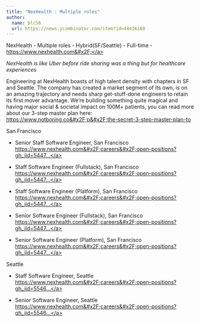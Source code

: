 ```yaml
---
title: "NexHealth : Multiple roles"
author:
  name: blc56
  url: https://news.ycombinator.com/item?id=44436160
---
```


<JobNavigation />

NexHealth - Multiple roles - Hybrid(SF&#x2F;Seattle) - Full-time - <a href="https:&#x2F;&#x2F;www.nexhealth.com&#x2F;" rel="nofollow">https:&#x2F;&#x2F;www.nexhealth.com&#x2F;</a>

*NexHealth is like Uber before ride sharing was a thing but for healthcare experiences*

Engineering at NexHealth boasts of high talent density with chapters in SF and Seattle. The company has created a market segment of its own, is on an amazing trajectory and needs sharp get-stuff-done engineers to retain its first mover advantage. We’re building something quite magical and having major social &amp; societal impact on 100M+ patients, you can read more about our 3-step master plan here: <a href="https:&#x2F;&#x2F;www.notboring.co&#x2F;p&#x2F;the-secret-3-step-master-plan-to" rel="nofollow">https:&#x2F;&#x2F;www.notboring.co&#x2F;p&#x2F;the-secret-3-step-master-plan-to</a>

San Francisco

- Senior Staff Software Engineer, San Francisco <a href="https:&#x2F;&#x2F;www.nexhealth.com&#x2F;careers&#x2F;open-positions?gh_jid=5447414004" rel="nofollow">https:&#x2F;&#x2F;www.nexhealth.com&#x2F;careers&#x2F;open-positions?gh_jid=5447...</a>

- Staff Software Engineer (Fullstack), San Francisco <a href="https:&#x2F;&#x2F;www.nexhealth.com&#x2F;careers&#x2F;open-positions?gh_jid=5447195004" rel="nofollow">https:&#x2F;&#x2F;www.nexhealth.com&#x2F;careers&#x2F;open-positions?gh_jid=5447...</a>

- Staff Software Engineer (Platform), San Francisco <a href="https:&#x2F;&#x2F;www.nexhealth.com&#x2F;careers&#x2F;open-positions?gh_jid=5447196004" rel="nofollow">https:&#x2F;&#x2F;www.nexhealth.com&#x2F;careers&#x2F;open-positions?gh_jid=5447...</a>

- Senior Software Engineer (Fullstack), San Francisco <a href="https:&#x2F;&#x2F;www.nexhealth.com&#x2F;careers&#x2F;open-positions?gh_jid=5447197004" rel="nofollow">https:&#x2F;&#x2F;www.nexhealth.com&#x2F;careers&#x2F;open-positions?gh_jid=5447...</a>

- Senior Software Engineer (Platform), San Francisco <a href="https:&#x2F;&#x2F;www.nexhealth.com&#x2F;careers&#x2F;open-positions?gh_jid=5447410004" rel="nofollow">https:&#x2F;&#x2F;www.nexhealth.com&#x2F;careers&#x2F;open-positions?gh_jid=5447...</a>

Seattle

- Staff Software Engineer, Seattle <a href="https:&#x2F;&#x2F;www.nexhealth.com&#x2F;careers&#x2F;open-positions?gh_jid=5546331004" rel="nofollow">https:&#x2F;&#x2F;www.nexhealth.com&#x2F;careers&#x2F;open-positions?gh_jid=5546...</a>

- Senior Software Engineer, Seattle <a href="https:&#x2F;&#x2F;www.nexhealth.com&#x2F;careers&#x2F;open-positions?gh_jid=5546317004" rel="nofollow">https:&#x2F;&#x2F;www.nexhealth.com&#x2F;careers&#x2F;open-positions?gh_jid=5546...</a>
<JobApplication />
